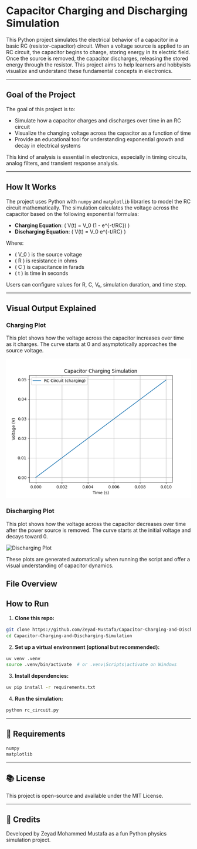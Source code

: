 #  Capacitor Charging and Discharging Simulation

This Python project simulates the electrical behavior of a capacitor in a basic RC (resistor-capacitor) circuit. When a voltage source is applied to an RC circuit, the capacitor begins to charge, storing energy in its electric field. Once the source is removed, the capacitor discharges, releasing the stored energy through the resistor. This project aims to help learners and hobbyists visualize and understand these fundamental concepts in electronics.

---

##  Goal of the Project

The goal of this project is to:
- Simulate how a capacitor charges and discharges over time in an RC circuit
- Visualize the changing voltage across the capacitor as a function of time
- Provide an educational tool for understanding exponential growth and decay in electrical systems

This kind of analysis is essential in electronics, especially in timing circuits, analog filters, and transient response analysis.

---

##  How It Works

The project uses Python with `numpy` and `matplotlib` libraries to model the RC circuit mathematically. The simulation calculates the voltage across the capacitor based on the following exponential formulas:

- **Charging Equation**: \( V(t) = V_0 (1 - e^{-t/RC}) \)
- **Discharging Equation**: \( V(t) = V_0 e^{-t/RC} \)

Where:
- \( V_0 \) is the source voltage
- \( R \) is resistance in ohms
- \( C \) is capacitance in farads
- \( t \) is time in seconds

Users can configure values for R, C, V₀, simulation duration, and time step.

---

##   Visual Output Explained

###  Charging Plot
This plot shows how the voltage across the capacitor increases over time as it charges. The curve starts at 0 and asymptotically approaches the source voltage.

![Charging Plot](voltage_plot.png)

###  Discharging Plot
This plot shows how the voltage across the capacitor decreases over time after the power source is removed. The curve starts at the initial voltage and decays toward 0.

![Discharging Plot](discharging_plot.png)

These plots are generated automatically when running the script and offer a visual understanding of capacitor dynamics.


##  File Overview
##  How to Run

1. **Clone this repo:**
```bash
git clone https://github.com/Zeyad-Mustafa/Capacitor-Charging-and-Discharging-Simulation.git
cd Capacitor-Charging-and-Discharging-Simulation
```

2. **Set up a virtual environment (optional but recommended):**
```bash
uv venv .venv
source .venv/bin/activate  # or .venv\Scripts\activate on Windows
```

3. **Install dependencies:**
```bash
uv pip install -r requirements.txt
```

4. **Run the simulation:**
```bash
python rc_circuit.py
```

---

## 🧪 Requirements
```
numpy
matplotlib
```

---

## 📚 License
This project is open-source and available under the MIT License.

---

## 🙌 Credits
Developed by Zeyad Mohammed Mustafa as a fun Python physics simulation project.
